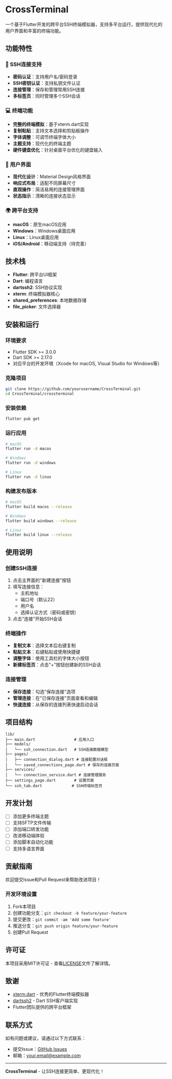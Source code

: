 # CrossTerminal

一个基于Flutter开发的跨平台SSH终端模拟器，支持多平台运行，提供现代化的用户界面和丰富的终端功能。

## 功能特性

### 🔐 SSH连接支持
- **密码认证**：支持用户名/密码登录
- **SSH密钥认证**：支持私钥文件认证
- **连接管理**：保存和管理常用SSH连接
- **多标签页**：同时管理多个SSH会话

### 💻 终端功能
- **完整的终端模拟**：基于xterm.dart实现
- **复制粘贴**：支持文本选择和剪贴板操作
- **字体调整**：可调节终端字体大小
- **主题支持**：现代化的终端主题
- **硬件键盘优化**：针对桌面平台优化的键盘输入

### 🎨 用户界面
- **现代化设计**：Material Design风格界面
- **响应式布局**：适配不同屏幕尺寸
- **直观操作**：简洁易用的连接管理界面
- **状态指示**：清晰的连接状态显示

### 🌍 跨平台支持
- **macOS**：原生macOS应用
- **Windows**：Windows桌面应用
- **Linux**：Linux桌面应用
- **iOS/Android**：移动端支持（待完善）

## 技术栈

- **Flutter**: 跨平台UI框架
- **Dart**: 编程语言
- **dartssh2**: SSH协议实现
- **xterm**: 终端模拟器核心
- **shared_preferences**: 本地数据存储
- **file_picker**: 文件选择器

## 安装和运行

### 环境要求

- Flutter SDK >= 3.0.0
- Dart SDK >= 2.17.0
- 对应平台的开发环境（Xcode for macOS, Visual Studio for Windows等）

### 克隆项目

```bash
git clone https://github.com/yourusername/CrossTerminal.git
cd CrossTerminal/crossterminal
```

### 安装依赖

```bash
flutter pub get
```

### 运行应用

```bash
# macOS
flutter run -d macos

# Windows
flutter run -d windows

# Linux
flutter run -d linux
```

### 构建发布版本

```bash
# macOS
flutter build macos --release

# Windows
flutter build windows --release

# Linux
flutter build linux --release
```

## 使用说明

### 创建SSH连接

1. 点击主界面的"新建连接"按钮
2. 填写连接信息：
   - 主机地址
   - 端口号（默认22）
   - 用户名
   - 选择认证方式（密码或密钥）
3. 点击"连接"开始SSH会话

### 终端操作

- **复制文本**：选择文本后右键复制
- **粘贴文本**：右键粘贴或使用快捷键
- **调整字体**：使用工具栏的字体大小按钮
- **新建标签页**：点击"+"按钮创建新的SSH会话

### 连接管理

- **保存连接**：勾选"保存连接"选项
- **管理连接**：在"已保存连接"页面查看和编辑
- **快速连接**：从保存的连接列表快速启动会话

## 项目结构

```
lib/
├── main.dart                 # 应用入口
├── models/
│   └── ssh_connection.dart   # SSH连接数据模型
├── pages/
│   ├── connection_dialog.dart # 连接配置对话框
│   └── saved_connections_page.dart # 保存的连接页面
├── services/
│   └── connection_service.dart # 连接管理服务
├── settings_page.dart        # 设置页面
└── ssh_tab.dart             # SSH终端标签页
```

## 开发计划

- [ ] 添加更多终端主题
- [ ] 支持SFTP文件传输
- [ ] 添加端口转发功能
- [ ] 改进移动端体验
- [ ] 添加脚本自动化功能
- [ ] 支持多语言界面

## 贡献指南

欢迎提交Issue和Pull Request来帮助改进项目！

### 开发环境设置

1. Fork本项目
2. 创建功能分支：`git checkout -b feature/your-feature`
3. 提交更改：`git commit -am 'Add some feature'`
4. 推送分支：`git push origin feature/your-feature`
5. 创建Pull Request

## 许可证

本项目采用MIT许可证 - 查看[LICENSE](LICENSE)文件了解详情。

## 致谢

- [xterm.dart](https://github.com/TerminalStudio/xterm.dart) - 优秀的Flutter终端模拟器
- [dartssh2](https://github.com/TerminalStudio/dartssh2) - Dart SSH客户端实现
- Flutter团队提供的跨平台框架

## 联系方式

如有问题或建议，请通过以下方式联系：

- 提交Issue：[GitHub Issues](https://github.com/yourusername/CrossTerminal/issues)
- 邮箱：your.email@example.com

---

**CrossTerminal** - 让SSH连接更简单、更现代化！
